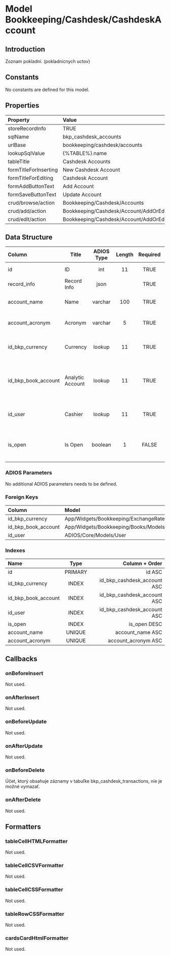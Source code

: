 # Model Bookkeeping/Cashdesk/CashdeskAccount

## Introduction

Zoznam pokladní. (pokladnicnych uctov)

## Constants

No constants are defined for this model.

## Properties

| Property              | Value                                  |
| :-------------------- | :------------------------------------- |
| storeRecordInfo       | TRUE                                   |
| sqlName               | bkp_cashdesk_accounts                  |
| urlBase               | bookkeeping/cashdesk/accounts          |
| lookupSqlValue        | {%TABLE%}.name                         |
| tableTitle            | Cashdesk Accounts                      |
| formTitleForInserting | New Cashdesk Account                   |
| formTitleForEditing   | Cashdesk Account                       |
| formAddButtonText     | Add Account                            |
| formSaveButtonText    | Update Account                         |
| crud/browse/action    | Bookkeeping/Cashdesk/Accounts          |
| crud/add/action       | Bookkeeping/Cashdesk/Account/AddOrEdit |
| crud/edit/action      | Bookkeeping/Cashdesk/Account/AddOrEdit |

## Data Structure
| Column              | Title            | ADIOS Type | Length | Required | Notes                                                    |
| :------------------ | ---------------- | :--------: | :----: | :------: | :------------------------------------------------------- |
| id                  | ID               |    int     |   11   |   TRUE   | Unique record ID                                     |
| record_info         | Record Info      |    json    |        |   TRUE   |                                                          |
| account_name        | Name             |  varchar   |  100   |   TRUE   | Názov pokladnicneho uctu                                 |
| account_acronym     | Acronym          |  varchar   |   5    |   TRUE   | Skratka pre pokladnicny ucet                             |
| id_bkp_currency     | Currency         |   lookup   |   11   |   TRUE   | ID meny v ktorej je pokladňa vedená                      |
| id_bkp_book_account | Analytic Account |   lookup   |   11   |   TRUE   | ID analytického účtu na ktorom je pokladňa vedená        |
| id_user             | Cashier          |   lookup   |   11   |   TRUE   | ID pokladníka, ktorý je za pokladňu zodpovedný           |
| is_open             | Is Open          |  boolean   |   1    |  FALSE   | Príznak, či je pokladňa otvorená a môže sa na ňu účtovať |

### ADIOS Parameters

No additional ADIOS parameters needs to be defined.

### Foreign Keys

| Column              | Model                                                | Relation | OnUpdate | OnDelete |
| :------------------ | :--------------------------------------------------- | :------: | -------- | -------- |
| id_bkp_currency     | App/Widgets/Bookkeeping/ExchangeRate/Models/Currency |   1:N    | Cascade  | Restrict |
| id_bkp_book_account | App/Widgets/Bookkeeping/Books/Models/Account         |   1:N    | Cascade  | Restrict |
| id_user             | ADIOS/Core/Models/User                               |   1:N    | Cascade  | Restrict |

### Indexes

| Name                |  Type   |              Column + Order |
| :------------------ | :-----: | --------------------------: |
| id                  | PRIMARY |                      id ASC |
| id_bkp_currency     |  INDEX  | id_bkp_cashdesk_account ASC |
| id_bkp_book_account |  INDEX  | id_bkp_cashdesk_account ASC |
| id_user             |  INDEX  | id_bkp_cashdesk_account ASC |
| is_open             |  INDEX  |                is_open DESC |
| account_name        | UNIQUE  |            account_name ASC |
| account_acronym     | UNIQUE  |         account_acronym ASC |

## Callbacks

### onBeforeInsert

Not used.

### onAfterInsert

Not used.

### onBeforeUpdate

Not used.

### onAfterUpdate

Not used.

### onBeforeDelete

Účet, ktorý obsahuje záznamy v tabuľke bkp_cashdesk_transactions, nie je možné vymazať.

### onAfterDelete

Not used.

## Formatters

### tableCellHTMLFormatter

Not used.

### tableCellCSVFormatter

Not used.

### tableCellCSSFormatter

Not used.

### tableRowCSSFormatter

Not used.

### cardsCardHtmlFormatter

Not used.
